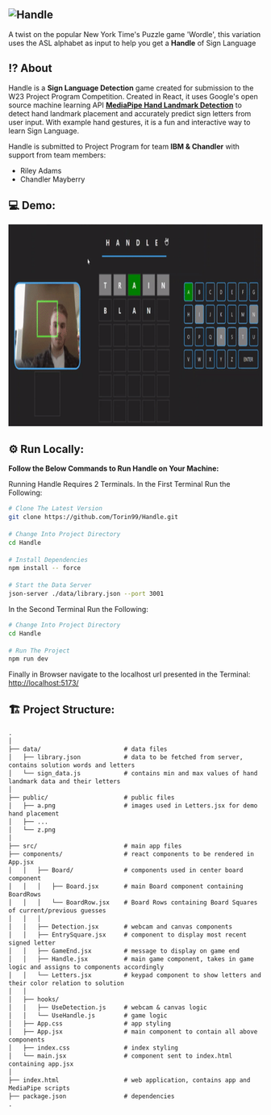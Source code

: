 ![Handle](https://user-images.githubusercontent.com/87572723/229592216-d4319f09-f6cd-40f6-a808-da9785cc7857.png)
---
A twist on the popular New York Time's Puzzle game 'Wordle', this variation uses the ASL alphabet as input to help you get a **Handle** of Sign Language

## ⁉️ About

Handle is a **Sign Language Detection** game created for submission to the W23 Project Program Competition. Created in React, it uses Google's open source machine learning API **[MediaPipe Hand Landmark Detection](https://developers.google.com/mediapipe/solutions/vision/hand_landmarker)** to detect hand landmark placement and accurately predict sign letters from user input. With example hand gestures, it is a fun and interactive way to learn Sign Language. 

Handle is submitted to Project Program for team **IBM & Chandler** with support from team members:
- Riley Adams
- Chandler Mayberry


## 💻 Demo:
<img src="/public/HandleGif.gif" width="700" height="400">


## ⚙️ Run Locally:

**Follow the Below Commands to Run Handle on Your Machine:**

Running Handle Requires 2 Terminals. 
In the First Terminal Run the Following:

```bash
# Clone The Latest Version
git clone https://github.com/Torin99/Handle.git

# Change Into Project Directory
cd Handle

# Install Dependencies
npm install -- force

# Start the Data Server
json-server ./data/library.json --port 3001
```

In the Second Terminal Run the Following:

```bash
# Change Into Project Directory
cd Handle

# Run The Project
npm run dev
```

Finally in Browser navigate to the localhost url presented in the Terminal:
[http://localhost:5173/](http://localhost:5173/)

## 🏗️ Project Structure:
    .
    │
    ├── data/                       # data files
    │   ├── library.json            # data to be fetched from server, contains solution words and letters
    │   └── sign_data.js            # contains min and max values of hand landmark data and their letters
    │ 
    ├── public/                     # public files
    │   ├── a.png                   # images used in Letters.jsx for demo hand placement
    │   ├── ...
    │   └── z.png               
    │
    ├── src/                        # main app files
    ├── components/                 # react components to be rendered in App.jsx
    │   │   ├── Board/              # components used in center board component
    │   │   │   ├── Board.jsx       # main Board component containing BoardRows
    │   │   │   └── BoardRow.jsx    # Board Rows containing Board Squares of current/previous guesses
    │   │   │   
    │   │   ├── Detection.jsx       # webcam and canvas components
    │   │   ├── EntrySquare.jsx     # component to display most recent signed letter
    │   │   ├── GameEnd.jsx         # message to display on game end
    │   │   ├── Handle.jsx          # main game component, takes in game logic and assigns to components accordingly
    │   │   └── Letters.jsx         # keypad component to show letters and their color relation to solution
    │   │ 
    │   ├── hooks/
    │   │   ├── UseDetection.js     # webcam & canvas logic
    │   │   └── UseHandle.js        # game logic
    │   ├── App.css                 # app styling
    │   ├── App.jsx                 # main component to contain all above components
    │   ├── index.css               # index styling
    │   └── main.jsx                # component sent to index.html containing app.jsx
    │
    ├── index.html                  # web application, contains app and MediaPipe scripts    
    ├── package.json                # dependencies
    .

